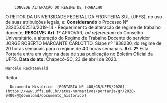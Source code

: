         CONCEDE ALTERAÇÃO DO REGIME DE TRABALHO  

 O REITOR DA UNIVERSIDADE FEDERAL DA FRONTEIRA SUL (UFFS), no uso de suas atribuições legais, e: **Considerando** o Processo Nº 23205.002516/2019-14 - Requerimento de alteração de regime de trabalho docente; **RESOLVE:**   **Art. 1º**  APROVAR, *ad referendum*  do Conselho Universitário, a alteração do Regime de Trabalho Docente do servidor JORGE ROBERTO MARCANTE CARLOTTO, Siape nº 1838230, do regime de 20 horas semanais para o regime de 40 horas semanais.   **Art. 2º**  Esta Portaria entra em vigor na data de sua publicação no Boletim Oficial da UFFS.        **Data do ato:** Chapecó-SC, 23 de abril de 2020.   
 

    Marcelo Recktenvald   
 Reitor 

      Documento Histórico  [PORTARIA Nº 400/GR/UFFS/2020](https://www.uffs.edu.br/atos-normativos/portaria/gr/2020-0400/@@download/documento_historico)     
      